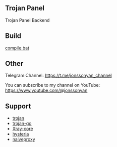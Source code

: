 ## Trojan Panel

Trojan Panel Backend

## Build

[compile.bat](./compile.bat)

## Other

Telegram Channel: https://t.me/jonssonyan_channel

You can subscribe to my channel on YouTube: https://www.youtube.com/@jonssonyan

## Support

- [trojan](https://github.com/trojan-gfw/trojan)
- [trojan-go](https://github.com/p4gefau1t/trojan-go)
- [Xray-core](https://github.com/XTLS/Xray-core)
- [hysteria](https://github.com/HyNetwork/hysteria)
- [naiveproxy](https://github.com/klzgrad/naiveproxy)
